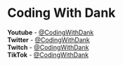 # **Coding With Dank**

**Youtube** - [@CodingWithDank](https://www.youtube.com/channel/UCxVxa7pb7Izg9_pqkuURtyQ)                
**Twitter** - [@CodingWithDank](https://twitter.com/CodingWithDank)                 
**Twitch** - [@CodingWithDank](https://www.twitch.tv/codingwithdank)                
**TikTok** - [@CodingWithDank](https://www.tiktok.com/@codingwithdank?lang=en)                
